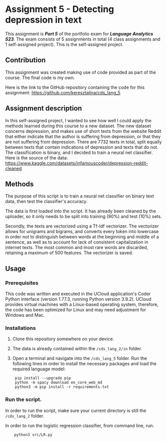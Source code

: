 # Assignment 5 - Detecting depression in text
This assignment is ***Part 5*** of the portfolio exam for ***Language Analytics S23***. The exam consists of 5 assignments in total (4 class assignments and 1 self-assigned project). This is the self-assigned project.

## Contribution
This assignment was created making use of code provided as part of the course. The final code is my own. 

Here is the link to the GitHub repository containing the code for this assignment: https://github.com/keresztalina/cds_lang_5

## Assignment description
In this self-assigned project, I wanted to see how well I could apply the methods learned during this course to a new dataset. The new dataset concerns depression, and makes use of short texts from the website Reddit that either indicate that the author is suffering from depression, or that they are not suffering from depression. There are 7732 texts in total, split equally between texts that contain indications of depression and texts that do not. The classification is binary, and I decided to train a neural net classifier. Here is the source of the data: https://www.kaggle.com/datasets/infamouscoder/depression-reddit-cleaned

## Methods
The purpose of this script is to train a neural net classifier on binary text data, then test the classifier's accuracy. 

The data is first loaded into the script. It has already been cleaned by the uploader, so it only needs to be split into training (90%) and test (10%) sets. 

Secondly, the texts are vectorized using a Tf-Idf vectorizer. The vectorizer allows for unigrams and bigrams, and converts every token into lowercase in order not to distinguish between words at the beginning and middle of a sentence, as well as to account for lack of consistent capitalization in internet texts. The most common and most rare words are discarded, retaining a maximum of 500 features. The vectorizer is saved.



## Usage
### Prerequisites
This code was written and executed in the UCloud application's Coder Python interface (version 1.77.3, running Python version 3.9.2). UCloud provides virtual machines with a Linux-based operating system, therefore, the code has been optimized for Linux and may need adjustment for Windows and Mac.

### Installations
1. Clone this repository somewhere on your device. 
2. The data is already contained within the ```/cds_lang_2/in``` folder.
3. Open a terminal and navigate into the ```/cds_lang_5``` folder. Run the following lines in order to install the necessary packages and load the required language model:
        
        pip install --upgrade pip
        python -m spacy download en_core_web_md
        python3 -m pip install -r requirements.txt

### Run the script.
In order to run the script, make sure your current directory is still the ```/cds_lang_2``` folder. 

In order to run the logistic regression classifier, from command line, run:

        python3 src/LR.py
